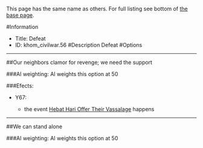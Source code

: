 This page has the same name as others. For full listing see bottom of [the base page](defeat.md).

#Information
 - Title: Defeat
 - ID: khom_civilwar.56
#Description
Defeat
#Options

___
##Our neighbors clamor for revenge; we need the support

###AI weighting:
AI weights this option at 50


###Efects:<ul><li>Y67:</li><ul><li>the event [Hebat Hari Offer Their Vassalage](../events/hebat_hari_offer_their_vassalage.md) happens</li></ul></ul>

___
##We can stand alone

###AI weighting:
AI weights this option at 50


